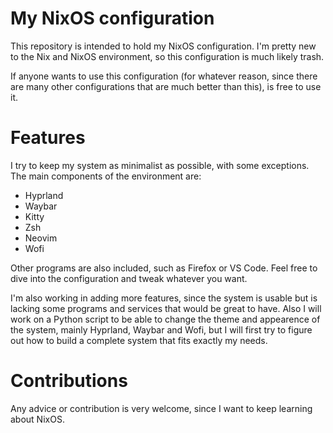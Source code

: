 # My NixOS configuration
This repository is intended to hold my NixOS configuration. I'm pretty new
to the Nix and NixOS environment, so this configuration is much likely trash. 

If anyone wants to use this configuration (for whatever reason, since
there are many other configurations that are much better than this), is free
to use it.

# Features
I try to keep my system as minimalist as possible, with some exceptions. The main
components of the environment are:
- Hyprland
- Waybar
- Kitty
- Zsh
- Neovim
- Wofi

Other programs are also included, such as Firefox or VS Code. Feel free to dive into
the configuration and tweak whatever you want.

I'm also working in adding more features, since the system is usable but is lacking some 
programs and services that would be great to have. Also I will work on a Python script
to be able to change the theme and appearence of the system, mainly Hyprland, Waybar and Wofi,
but I will first try to figure out how to build a complete system that fits exactly my needs.

# Contributions
Any advice or contribution is very welcome, since I want to keep learning about NixOS.

